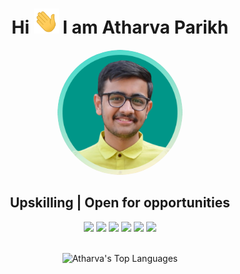 <!-- **AtharvaParikh/AtharvaParikh** is a ✨ _special_ ✨ repository because its `README.md` (this file) appears on your GitHub profile. -->

<!-- Here are some ideas to get you started: -->

<h1 align="center"> Hi <img src="https://raw.githubusercontent.com/ABSphreak/ABSphreak/master/gifs/Hi.gif" height="40px" width="40px"> I am Atharva Parikh</h1>
<p align="center"><a href="#" ><img src="https://github.com/AtharvaParikh/AtharvaParikh/blob/main/github1.png" height="auto" width="200" style="border-radius:50%"></a></p>

<h2 align="center">Upskilling | Open for opportunities</h2>
<p align="center">
  <a href="https://medium.com/@aaparikh_"><img src="https://img.shields.io/badge/Medium-12100E?style=for-the-badge&logo=medium&logoColor=white" height=30></a> 
  <a href="https://www.twitter.com/aaparikh_"><img src="https://img.shields.io/badge/twitter-%231DA1F2.svg?&style=for-the-badge&logo=twitter&logoColor=white" height=30></a> 
  <a href="https://www.linkedin.com/in/atharvaparikh"><img src="https://img.shields.io/badge/linkedin-%230077B5.svg?&style=for-the-badge&logo=linkedin&logoColor=white" height=30></a> 
  <a href="https://auth.geeksforgeeks.org/user/atharvaparikh07/practice/"><img src="https://img.shields.io/badge/GeeksforGeeks-gray?style=for-the-badge&logo=geeksforgeeks&logoColor=35914c" height=30></a>
  <a href="https://www.kaggle.com/atharvaparikh"><img src="https://img.shields.io/badge/Kaggle-20BEFF?style=for-the-badge&logo=Kaggle&logoColor=white" height=30></a>
  <a href="mailto:aptahrairkvha@gmail.com"><img src="https://img.shields.io/badge/Gmail-D14836?style=for-the-badge&logo=gmail&logoColor=white" height=30></a>

</p>
<!-- <ul>
  <li><h4>💻 Currently working on - Question Answering systems</h4></li>
  <li><h4>🌱 Currently Practicing DSA</h4></li>
  <li><h4>👯 I’m looking to collaborate on projects that solve real-world problems</h4></li>
  <li><h4>💬 Ask me about anything you want to. I will try to help you to best of my ability</h4></li>
  <li><h4>😄 Pronouns: he/him/his</h4></li>
  <li><h4>📖 <b>Fun fact</b>: <i>The inventor of the Pringles can is now buried in one.</i></h4></li>
</ul> -->
<!--
<h3 align="center">GitHub Stats</h3>
<div align="center"><img src="https://github-readme-stats.vercel.app/api?username=aaparikh&show_icons=true&theme=blue-green" alt="GitHub Stats"></div>
-->
<br>
<div align="center"><img src="https://github-readme-stats.vercel.app/api/top-langs/?username=aaparikh&theme=blue-green" alt="Atharva's Top Languages"></div>
